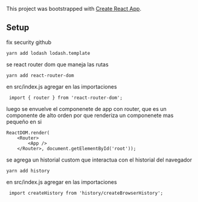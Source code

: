 This project was bootstrapped with [Create React App](https://github.com/facebook/create-react-app).

## Setup

 fix security github 

    yarn add lodash lodash.template

 se react router dom que maneja las rutas

```
yarn add react-router-dom
```



en src/index.js  agregar en las importaciones

```
 import { router } from 'react-router-dom';
```



luego se envuelve el componenete de app con router, que es un componente de alto orden por que renderiza un componenete mas pequeño en si 

```
ReactDOM.render(
    <Router>
        <App />
    </Router>, document.getElementById('root'));
```







se agrega un historial custom que interactua con el historial del navegador

```
yarn add history
```



en src/index.js  agregar en las importaciones
```
 import createHistory from 'history/createBrowserHistory';
```

 

 